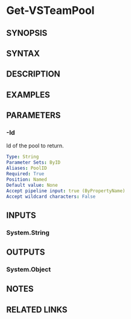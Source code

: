 <!-- #include "./common/header.md" -->

# Get-VSTeamPool

## SYNOPSIS

<!-- #include "./synopsis/Get-VSTeamPool.md" -->

## SYNTAX

## DESCRIPTION

<!-- #include "./synopsis/Get-VSTeamPool.md" -->

## EXAMPLES

## PARAMETERS

### -Id

Id of the pool to return.

```yaml
Type: String
Parameter Sets: ByID
Aliases: PoolID
Required: True
Position: Named
Default value: None
Accept pipeline input: true (ByPropertyName)
Accept wildcard characters: False
```

## INPUTS

### System.String

## OUTPUTS

### System.Object

## NOTES

## RELATED LINKS